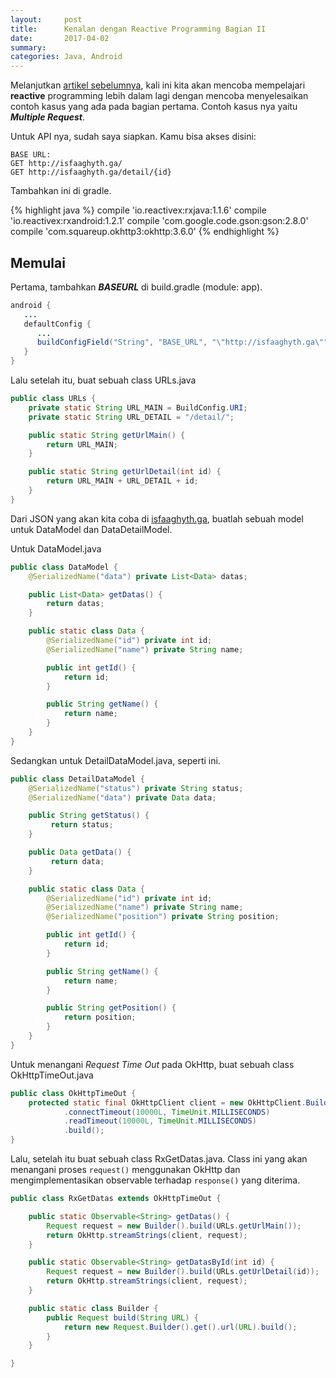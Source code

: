```yaml
---
layout:     post
title:      Kenalan dengan Reactive Programming Bagian II
date:       2017-04-02
summary:    
categories: Java, Android
---
```

Melanjutkan [artikel sebelumnya](http://isfaa.me/ghiyath/kenalan-reactive-bagian-1), kali ini kita akan mencoba mempelajari **reactive** programming lebih dalam lagi dengan mencoba menyelesaikan contoh kasus yang ada pada bagian pertama. Contoh kasus nya yaitu _**Multiple Request**_.

Untuk API nya, sudah saya siapkan. Kamu bisa akses disini:
```text
BASE URL:
GET http://isfaaghyth.ga/
GET http://isfaaghyth.ga/detail/{id}
```

Tambahkan ini di gradle.

{% highlight java %}
compile 'io.reactivex:rxjava:1.1.6'
compile 'io.reactivex:rxandroid:1.2.1'
compile 'com.google.code.gson:gson:2.8.0'
compile 'com.squareup.okhttp3:okhttp:3.6.0'
{% endhighlight %}


## Memulai

Pertama, tambahkan _**BASEURL**_ di build.gradle (module: app).

```java
android {
   ...
   defaultConfig {
      ...
      buildConfigField("String", "BASE_URL", "\"http://isfaaghyth.ga\"")
   }
}
```

Lalu setelah itu, buat sebuah class URLs.java
```java
public class URLs {
    private static String URL_MAIN = BuildConfig.URI;
    private static String URL_DETAIL = "/detail/";

    public static String getUrlMain() {
        return URL_MAIN;
    }

    public static String getUrlDetail(int id) {
        return URL_MAIN + URL_DETAIL + id;
    }
}
```

Dari JSON yang akan kita coba di [isfaaghyth.ga](http://isfaaghyth.ga/), buatlah sebuah model untuk DataModel dan DataDetailModel.

Untuk DataModel.java
```java
public class DataModel {
    @SerializedName("data") private List<Data> datas;

    public List<Data> getDatas() {
        return datas;
    }

    public static class Data {
        @SerializedName("id") private int id;
        @SerializedName("name") private String name;

        public int getId() {
            return id;
        }

        public String getName() {
            return name;
        }
    }
}
```

Sedangkan untuk DetailDataModel.java, seperti ini.
```java
public class DetailDataModel {
    @SerializedName("status") private String status;
    @SerializedName("data") private Data data;

    public String getStatus() {
         return status;
    }

    public Data getData() {
         return data;
    }

    public static class Data {
        @SerializedName("id") private int id;
        @SerializedName("name") private String name;
        @SerializedName("position") private String position;

        public int getId() {
            return id;
        }

        public String getName() {
            return name;
        }

        public String getPosition() {
            return position;
        }
    }
}
```

Untuk menangani _Request Time Out_ pada OkHttp, buat sebuah class OkHttpTimeOut.java
```java
public class OkHttpTimeOut {
    protected static final OkHttpClient client = new OkHttpClient.Builder()
            .connectTimeout(10000L, TimeUnit.MILLISECONDS)
            .readTimeout(10000L, TimeUnit.MILLISECONDS)
            .build();
}
```

Lalu, setelah itu buat sebuah class RxGetDatas.java. Class ini yang akan menangani proses `request()` menggunakan OkHttp dan mengimplementasikan observable terhadap `response()` yang diterima.

```java
public class RxGetDatas extends OkHttpTimeOut {

    public static Observable<String> getDatas() {
        Request request = new Builder().build(URLs.getUrlMain());
        return OkHttp.streamStrings(client, request);
    }

    public static Observable<String> getDatasById(int id) {
        Request request = new Builder().build(URLs.getUrlDetail(id));
        return OkHttp.streamStrings(client, request);
    }

    public static class Builder {
        public Request build(String URL) {
            return new Request.Builder().get().url(URL).build();
        }
    }

}
```
